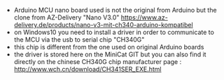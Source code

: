 - Arduino MCU nano board used is not the original from Arduino but the clone from AZ-Delivery "Nano V3.0" https://www.az-delivery.de/products/nano-v3-mit-ch340-arduino-kompatibel
- on Windows10 you need to install a driver in order to communicate to the MCU via the usb to serial chip "CH340G"
- this chip is different from the one used on original Arduino boards
- the driver is stored here on the MiniCat GIT but you can also find it directly on the chinese CH340G chip manufacturer page : http://www.wch.cn/download/CH341SER_EXE.html
